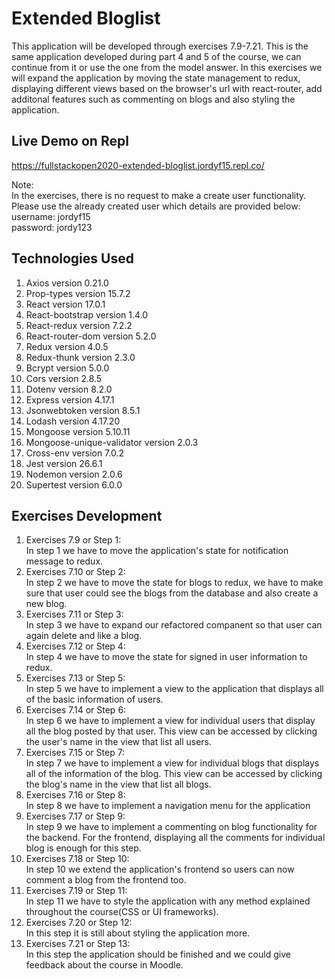 # Extended Bloglist
This application will be developed through exercises 7.9-7.21. This is the same application developed during part 4 and 5 of the course, we can continue from it or use the one from the model answer. In this exercises we will expand the application by moving the state management to redux, displaying different views based on the browser's url with react-router, add additonal features such as commenting on blogs and also styling the application.

## Live Demo on Repl
https://fullstackopen2020-extended-bloglist.jordyf15.repl.co/

Note:  
In the exercises, there is no request to make a create user functionality. Please use the already created user which details are provided below:  
username: jordyf15  
password: jordy123

## Technologies Used
1. Axios version 0.21.0
2. Prop-types version 15.7.2
3. React version 17.0.1
4. React-bootstrap version 1.4.0
5. React-redux version 7.2.2
6. React-router-dom version 5.2.0
7. Redux version 4.0.5
8. Redux-thunk version 2.3.0
9. Bcrypt version 5.0.0
10. Cors version 2.8.5
11. Dotenv version 8.2.0
12. Express version 4.17.1
13. Jsonwebtoken version 8.5.1
14. Lodash version 4.17.20
15. Mongoose version 5.10.11
16. Mongoose-unique-validator version 2.0.3
17. Cross-env version 7.0.2
18. Jest version 26.6.1
19. Nodemon version 2.0.6
20. Supertest version 6.0.0

## Exercises Development
1. Exercises 7.9 or Step 1:  
In step 1 we have to move the application's state for notification message to redux.
2. Exercises 7.10 or Step 2:  
In step 2 we have to move the state for blogs to redux, we have to make sure that user could see the blogs from the database and also create a new blog.
3. Exercises 7.11 or Step 3:  
In step 3 we have to expand our refactored companent so that user can again delete and like a blog.
4. Exercises 7.12 or Step 4:  
In step 4 we have to move the state for signed in user information to redux.
5. Exercises 7.13 or Step 5:  
In step 5 we have to implement a view to the application that displays all of the basic information of users.
6. Exercises 7.14 or Step 6:  
In step 6 we have to implement a view for individual users that display all the blog posted by that user. This view can be accessed by clicking the user's name in the view that list all users.
7. Exercises 7.15 or Step 7:  
In step 7 we have to implement a view for individual blogs that displays all of the information of the blog. This view can be accessed by clicking the blog's name in the view that list all blogs.
8. Exercises 7.16 or Step 8:  
In step 8 we have to implement a navigation menu for the application
9. Exercises 7.17 or Step 9:  
In step 9 we have to implement a commenting on blog functionality for the backend. For the frontend, displaying all the comments for individual blog is enough for this step.
10. Exercises 7.18 or Step 10:  
In step 10 we extend the application's frontend so users can now comment a blog from the frontend too.
11. Exercises 7.19 or Step 11:  
In step 11 we have to style the application with any method explained throughout the course(CSS or UI frameworks).
12. Exercises 7.20 or Step 12:  
In this step it is still about styling the application more.
13. Exercises 7.21 or Step 13:  
In this step the application should be finished and we could give feedback about the course in Moodle.